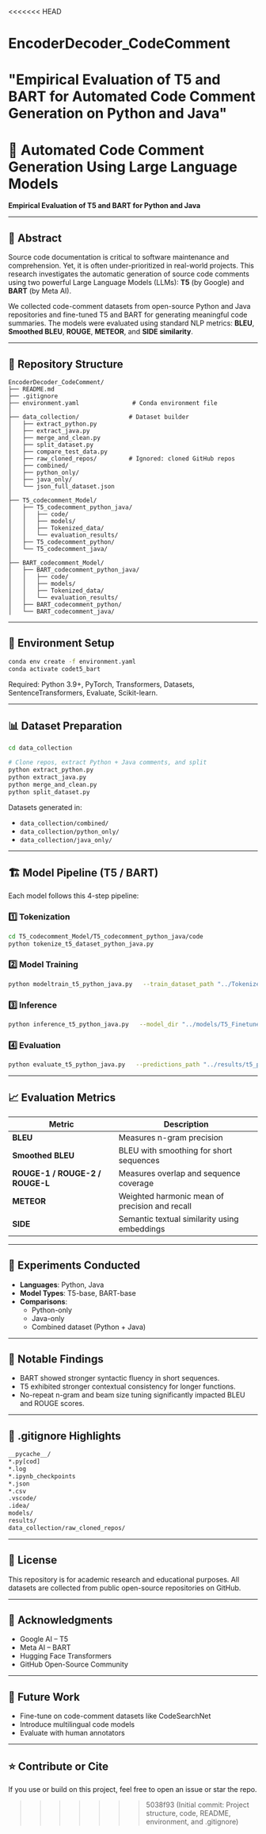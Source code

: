 <<<<<<< HEAD
# EncoderDecoder_CodeComment
"Empirical Evaluation of T5 and BART for Automated Code Comment Generation on Python and Java"
=======
# 📘 Automated Code Comment Generation Using Large Language Models  
**Empirical Evaluation of T5 and BART for Python and Java**

---

## 🧠 Abstract

Source code documentation is critical to software maintenance and comprehension. Yet, it is often under-prioritized in real-world projects. This research investigates the automatic generation of source code comments using two powerful Large Language Models (LLMs): **T5** (by Google) and **BART** (by Meta AI).

We collected code-comment datasets from open-source Python and Java repositories and fine-tuned T5 and BART for generating meaningful code summaries. The models were evaluated using standard NLP metrics: **BLEU**, **Smoothed BLEU**, **ROUGE**, **METEOR**, and **SIDE similarity**.

---

## 📁 Repository Structure

```
EncoderDecoder_CodeComment/
├── README.md
├── .gitignore
├── environment.yaml               # Conda environment file
│
├── data_collection/              # Dataset builder
│   ├── extract_python.py
│   ├── extract_java.py
│   ├── merge_and_clean.py
│   ├── split_dataset.py
│   ├── compare_test_data.py
│   ├── raw_cloned_repos/         # Ignored: cloned GitHub repos
│   ├── combined/
│   ├── python_only/
│   ├── java_only/
│   └── json_full_dataset.json
│
├── T5_codecomment_Model/
│   ├── T5_codecomment_python_java/
│   │   ├── code/
│   │   ├── models/
│   │   ├── Tokenized_data/
│   │   └── evaluation_results/
│   ├── T5_codecomment_python/
│   └── T5_codecomment_java/
│
├── BART_codecomment_Model/
│   ├── BART_codecomment_python_java/
│   │   ├── code/
│   │   ├── models/
│   │   ├── Tokenized_data/
│   │   └── evaluation_results/
│   ├── BART_codecomment_python/
│   └── BART_codecomment_java/
```

---

## 🔧 Environment Setup

```bash
conda env create -f environment.yaml
conda activate codet5_bart
```

Required: Python 3.9+, PyTorch, Transformers, Datasets, SentenceTransformers, Evaluate, Scikit-learn.

---

## 📊 Dataset Preparation

```bash
cd data_collection

# Clone repos, extract Python + Java comments, and split
python extract_python.py
python extract_java.py
python merge_and_clean.py
python split_dataset.py
```

Datasets generated in:
- `data_collection/combined/`
- `data_collection/python_only/`
- `data_collection/java_only/`

---

## 🏗️ Model Pipeline (T5 / BART)

Each model follows this 4-step pipeline:

### 1️⃣ Tokenization  
```bash
cd T5_codecomment_Model/T5_codecomment_python_java/code
python tokenize_t5_dataset_python_java.py
```

### 2️⃣ Model Training  
```bash
python modeltrain_t5_python_java.py   --train_dataset_path "../Tokenized_data/train"   --valid_dataset_path "../Tokenized_data/valid"   --output_base_dir ".."
```

### 3️⃣ Inference  
```bash
python inference_t5_python_java.py   --model_dir "../models/T5_Finetuned_model"   --test_dataset_path "../../../data_collection/combined/test_data.json"   --output_base_dir "../results"
```

### 4️⃣ Evaluation  
```bash
python evaluate_t5_python_java.py   --predictions_path "../results/t5_python_java_generated_comments.json"   --test_path "../../../data_collection/combined/test_data.json"   --output_dir "../results/evaluation"
```

---

## 📈 Evaluation Metrics

| Metric         | Description                                      |
|----------------|--------------------------------------------------|
| **BLEU**       | Measures n-gram precision                        |
| **Smoothed BLEU** | BLEU with smoothing for short sequences     |
| **ROUGE-1 / ROUGE-2 / ROUGE-L** | Measures overlap and sequence coverage |
| **METEOR**     | Weighted harmonic mean of precision and recall  |
| **SIDE**       | Semantic textual similarity using embeddings    |

---

## 🧪 Experiments Conducted

- **Languages**: Python, Java
- **Model Types**: T5-base, BART-base
- **Comparisons**:
  - Python-only
  - Java-only
  - Combined dataset (Python + Java)

---

## 📌 Notable Findings

- BART showed stronger syntactic fluency in short sequences.
- T5 exhibited stronger contextual consistency for longer functions.
- No-repeat n-gram and beam size tuning significantly impacted BLEU and ROUGE scores.

---

## 📁 .gitignore Highlights

```bash
__pycache__/
*.py[cod]
*.log
*.ipynb_checkpoints
*.json
*.csv
.vscode/
.idea/
models/
results/
data_collection/raw_cloned_repos/
```

---

## 📜 License

This repository is for academic research and educational purposes. All datasets are collected from public open-source repositories on GitHub.

---

## 🤝 Acknowledgments

- Google AI – T5
- Meta AI – BART
- Hugging Face Transformers
- GitHub Open-Source Community

---

## 🧩 Future Work

- Fine-tune on code-comment datasets like CodeSearchNet
- Introduce multilingual code models
- Evaluate with human annotators

---

## ⭐ Contribute or Cite

If you use or build on this project, feel free to open an issue or star the repo.
>>>>>>> 5038f93 (Initial commit: Project structure, code, README, environment, and .gitignore)
